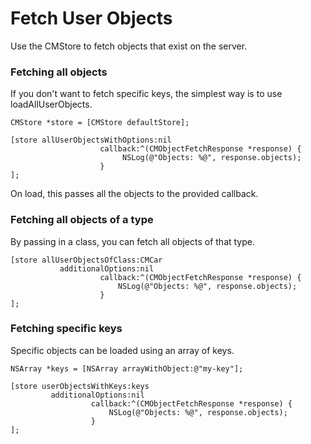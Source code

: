 # Fetch User Objects

Use the CMStore to fetch objects that exist on the server.

### Fetching all objects

If you don't want to fetch specific keys, the simplest way is to use loadAllUserObjects.

```objc
CMStore *store = [CMStore defaultStore];
 
[store allUserObjectsWithOptions:nil
                    callback:^(CMObjectFetchResponse *response) {
                         NSLog(@"Objects: %@", response.objects);
                    }
];
```

On load, this passes all the objects to the provided callback.

### Fetching all objects of a type

By passing in a class, you can fetch all objects of that type.

```objc
[store allUserObjectsOfClass:CMCar
           additionalOptions:nil
                    callback:^(CMObjectFetchResponse *response) {
                        NSLog(@"Objects: %@", response.objects);
                    }
];
```

### Fetching specific keys

Specific objects can be loaded using an array of keys.

```objc
NSArray *keys = [NSArray arrayWithObject:@"my-key"];
 
[store userObjectsWithKeys:keys
         additionalOptions:nil
                  callback:^(CMObjectFetchResponse *response) {
                      NSLog(@"Objects: %@", response.objects);
                  }
];
```
				  
